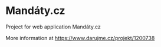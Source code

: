 # Mandáty.cz

Project for web application Mandáty.cz

More information at https://www.darujme.cz/projekt/1200738
